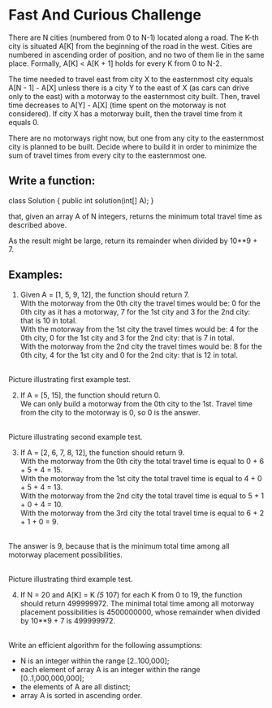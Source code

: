 # Fast And Curious Challenge

There are N cities (numbered from 0 to N-1) located along a road. The K-th city is situated A[K] from the beginning of the road in the west. Cities are numbered in ascending order of position, and no two of them lie in the same place. Formally, A[K] < A[K + 1] holds for every K from 0 to N-2.

The time needed to travel east from city X to the easternmost city equals A[N - 1] - A[X] unless there is a city Y to the east of X (as cars can drive only to the east) with a motorway to the easternmost city built. Then, travel time decreases to A[Y] - A[X] (time spent on the motorway is not considered). If city X has a motorway built, then the travel time from it equals 0.

There are no motorways right now, but one from any city to the easternmost city is planned to be built. Decide where to build it in order to minimize the sum of travel times from every city to the easternmost one.

## Write a function:

class Solution { public int solution(int[] A); }

that, given an array A of N integers, returns the minimum total travel time as described above.

As the result might be large, return its remainder when divided by 10**9 + 7.

## Examples:

1. Given A = [1, 5, 9, 12], the function should return 7.
<br/> With the motorway from the 0th city the travel times would be: 0 for the 0th city as it has a motorway, 7 for the 1st city and 3 for the 2nd city: that is 10 in total.
<br/> With the motorway from the 1st city the travel times would be: 4 for the 0th city, 0 for the 1st city and 3 for the 2nd city: that is 7 in total.
<br/> With the motorway from the 2nd city the travel times would be: 8 for the 0th city, 4 for the 1st city and 0 for the 2nd city: that is 12 in total.

<br/> Picture illustrating first example test.

2. If A = [5, 15], the function should return 0.
<br/> We can only build a motorway from the 0th city to the 1st. Travel time from the city to the motorway is 0, so 0 is the answer.

<br/> Picture illustrating second example test.

3. If A = [2, 6, 7, 8, 12], the function should return 9.
<br/>With the motorway from the 0th city the total travel time is equal to 0 + 6 + 5 + 4 = 15. 
<br/>With the motorway from the 1st city the total travel time is equal to 4 + 0 + 5 + 4 = 13. 
<br/>With the motorway from the 2nd city the total travel time is equal to 5 + 1 + 0 + 4 = 10. 
<br/> With the motorway from the 3rd city the total travel time is equal to 6 + 2 + 1 + 0 = 9.
 
<br/> The answer is 9, because that is the minimum total time among all motorway placement possibilities.

<br/> Picture illustrating third example test.

4. If N = 20 and A[K] = K *(5* 107) for each K from 0 to 19, the function should return 499999972. The minimal total time among all motorway placement possibilities is 4500000000, whose remainder when divided by 10**9 + 7 is 499999972.

<br/> Write an efficient algorithm for the following assumptions:

* N is an integer within the range [2..100,000];
* each element of array A is an integer within the range [0..1,000,000,000];
* the elements of A are all distinct;
* array A is sorted in ascending order.
